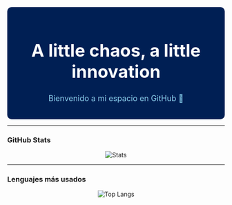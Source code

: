 <div align="center" style="background-color:#001F54; padding: 20px; border-radius: 10px;">
  
  <h1 style="color:white; font-size: 40px;"> A little chaos, a little innovation </h1>
  
  <p style="color:#87CEEB; font-size:18px;">Bienvenido a mi espacio en GitHub 🚀</p>
  
</div>

---

### GitHub Stats
<div align="center">

![Stats](https://github-readme-stats.vercel.app/api?username=mardischz&show_icons=true&theme=tokyonight&hide_border=true)

</div>

---

### Lenguajes más usados
<div align="center">

![Top Langs](https://github-readme-stats.vercel.app/api/top-langs/?username=mardischz&layout=compact&theme=tokyonight&hide_border=true)

</div>


<!--
**mardischz/mardischz** is a ✨ _special_ ✨ repository because its `README.md` (this file) appears on your GitHub profile.

Here are some ideas to get you started:

- 🔭 I’m currently working on ...
- 🌱 I’m currently learning ...
- 👯 I’m looking to collaborate on ...
- 🤔 I’m looking for help with ...
- 💬 Ask me about ...
- 📫 How to reach me: ...
- 😄 Pronouns: ...
- ⚡ Fun fact: ...
-->
